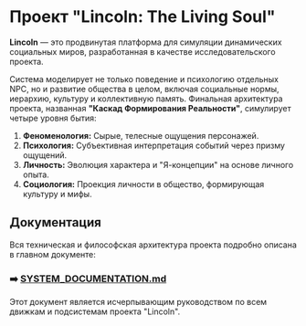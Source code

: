 # Проект "Lincoln: The Living Soul"

**Lincoln** — это продвинутая платформа для симуляции динамических социальных миров, разработанная в качестве исследовательского проекта.

Система моделирует не только поведение и психологию отдельных NPC, но и развитие общества в целом, включая социальные нормы, иерархию, культуру и коллективную память. Финальная архитектура проекта, названная **"Каскад Формирования Реальности"**, симулирует четыре уровня бытия:

1.  **Феноменология:** Сырые, телесные ощущения персонажей.
2.  **Психология:** Субъективная интерпретация событий через призму ощущений.
3.  **Личность:** Эволюция характера и "Я-концепции" на основе личного опыта.
4.  **Социология:** Проекция личности в общество, формирующая культуру и мифы.

## Документация

Вся техническая и философская архитектура проекта подробно описана в главном документе:

### ➡️ **[SYSTEM_DOCUMENTATION.md](SYSTEM_DOCUMENTATION.md)**

Этот документ является исчерпывающим руководством по всем движкам и подсистемам проекта "Lincoln".
